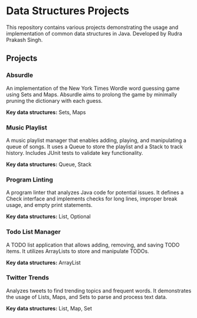 # Data Structures Projects

This repository contains various projects demonstrating the usage and implementation of common data structures in Java. Developed by Rudra Prakash Singh.

## Projects

### Absurdle

An implementation of the New York Times Wordle word guessing game using Sets and Maps. Absurdle aims to prolong the game by minimally pruning the dictionary with each guess.

**Key data structures:** Sets, Maps

### Music Playlist

A music playlist manager that enables adding, playing, and manipulating a queue of songs. It uses a Queue to store the playlist and a Stack to track history.  Includes JUnit tests to validate key functionality.

**Key data structures:** Queue, Stack

### Program Linting

A program linter that analyzes Java code for potential issues. It defines a Check interface and implements checks for long lines, improper break usage, and empty print statements.

**Key data structures:** List, Optional

### Todo List Manager

A TODO list application that allows adding, removing, and saving TODO items. It utilizes ArrayLists to store and manipulate TODOs.

**Key data structures:** ArrayList

### Twitter Trends

Analyzes tweets to find trending topics and frequent words. It demonstrates the usage of Lists, Maps, and Sets to parse and process text data.

**Key data structures:** List, Map, Set
